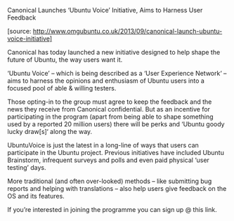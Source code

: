 Canonical Launches ‘Ubuntu Voice’ Initiative, Aims to Harness User Feedback

[source: http://www.omgubuntu.co.uk/2013/09/canonical-launch-ubuntu-voice-initiative]

Canonical has today launched a new initiative designed to help shape the future of Ubuntu, the way users want it.

‘Ubuntu Voice’ – which is being described as a ‘User Experience Network‘ – aims to harness the opinions and enthusiasm of Ubuntu users into a focused pool of able & willing testers.

Those opting-in to the group must agree to keep the feedback and the news they receive from Canonical confidential. But as an incentive for participating in the program (apart from being able to shape something used by a reported 20 million users) there will be perks and ‘Ubuntu goody lucky draw[s]‘ along the way.

UbuntuVoice is just the latest in a long-line of ways that users can participate in the Ubuntu project. Previous initiatives have included Ubuntu Brainstorm, infrequent surveys and polls and even paid physical ‘user testing’ days.

More traditional (and often over-looked) methods – like submitting bug reports and helping with translations – also help users give feedback on the OS and its features.

If you’re interested in joining the programme you can sign up @ this link.